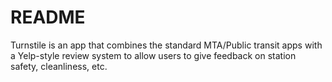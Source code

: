 # README

Turnstile is an app that combines the standard MTA/Public transit apps with a Yelp-style review system to allow users to give feedback on station safety, cleanliness, etc. 

